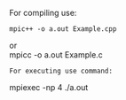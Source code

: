 For compiling use:  
```
mpic++ -o a.out Example.cpp 
```  
or  
mpicc -o a.out Example.c
```  
For executing use command:  
```
mpiexec -np 4 ./a.out 
```

